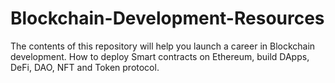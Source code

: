 # Blockchain-Development-Resources
The contents of this repository will help you launch a career in Blockchain development. How to deploy Smart contracts on Ethereum, build DApps, DeFi, DAO, NFT and Token protocol. 
